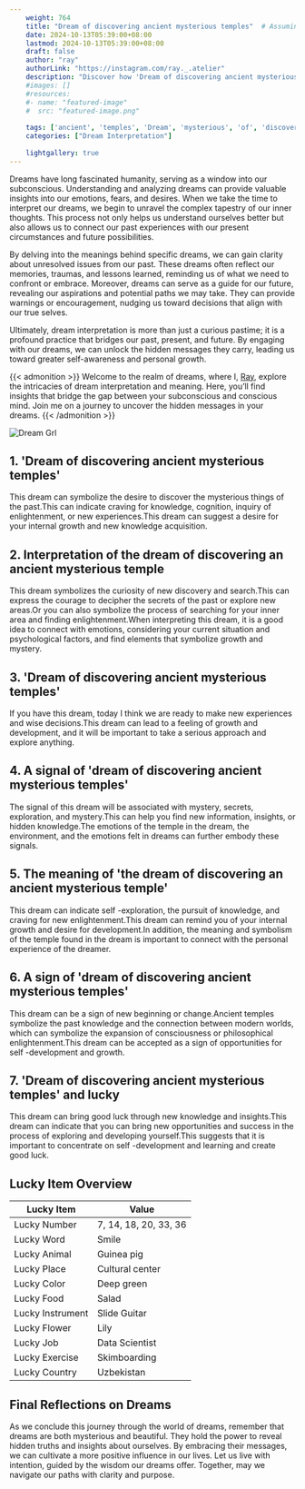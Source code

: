 ```yaml
---
    weight: 764
    title: "Dream of discovering ancient mysterious temples"  # Assuming 'title' column exists
    date: 2024-10-13T05:39:00+08:00
    lastmod: 2024-10-13T05:39:00+08:00
    draft: false
    author: "ray"
    authorLink: "https://instagram.com/ray._.atelier"
    description: "Discover how 'Dream of discovering ancient mysterious temples' can interpret your future and uncover its significant meanings in your life."
    #images: []
    #resources:
    #- name: "featured-image"
    #  src: "featured-image.png"
    
    tags: ['ancient', 'temples', 'Dream', 'mysterious', 'of', 'discovering']
    categories: ["Dream Interpretation"]
    
    lightgallery: true
---
```

    
Dreams have long fascinated humanity, serving as a window into our subconscious. Understanding and analyzing dreams can provide valuable insights into our emotions, fears, and desires. When we take the time to interpret our dreams, we begin to unravel the complex tapestry of our inner thoughts. This process not only helps us understand ourselves better but also allows us to connect our past experiences with our present circumstances and future possibilities.

By delving into the meanings behind specific dreams, we can gain clarity about unresolved issues from our past. These dreams often reflect our memories, traumas, and lessons learned, reminding us of what we need to confront or embrace. Moreover, dreams can serve as a guide for our future, revealing our aspirations and potential paths we may take. They can provide warnings or encouragement, nudging us toward decisions that align with our true selves.

Ultimately, dream interpretation is more than just a curious pastime; it is a profound practice that bridges our past, present, and future. By engaging with our dreams, we can unlock the hidden messages they carry, leading us toward greater self-awareness and personal growth.

{{< admonition >}}
Welcome to the realm of dreams, where I, [Ray](https://instagram.com/ray._.atelier), explore the intricacies of dream interpretation and meaning. Here, you’ll find insights that bridge the gap between your subconscious and conscious mind. Join me on a journey to uncover the hidden messages in your dreams.
{{< /admonition >}}

![Dream Grl](https://cdn.pixabay.com/photo/2017/11/02/03/35/gothic-2910057_1280.jpg "Dream Grl")

## 1. 'Dream of discovering ancient mysterious temples'
This dream can symbolize the desire to discover the mysterious things of the past.This can indicate craving for knowledge, cognition, inquiry of enlightenment, or new experiences.This dream can suggest a desire for your internal growth and new knowledge acquisition.

## 2. Interpretation of the dream of discovering an ancient mysterious temple
This dream symbolizes the curiosity of new discovery and search.This can express the courage to decipher the secrets of the past or explore new areas.Or you can also symbolize the process of searching for your inner area and finding enlightenment.When interpreting this dream, it is a good idea to connect with emotions, considering your current situation and psychological factors, and find elements that symbolize growth and mystery.

## 3. 'Dream of discovering ancient mysterious temples'
If you have this dream, today I think we are ready to make new experiences and wise decisions.This dream can lead to a feeling of growth and development, and it will be important to take a serious approach and explore anything.

## 4. A signal of 'dream of discovering ancient mysterious temples'
The signal of this dream will be associated with mystery, secrets, exploration, and mystery.This can help you find new information, insights, or hidden knowledge.The emotions of the temple in the dream, the environment, and the emotions felt in dreams can further embody these signals.

## 5. The meaning of 'the dream of discovering an ancient mysterious temple'
This dream can indicate self -exploration, the pursuit of knowledge, and craving for new enlightenment.This dream can remind you of your internal growth and desire for development.In addition, the meaning and symbolism of the temple found in the dream is important to connect with the personal experience of the dreamer.

## 6. A sign of 'dream of discovering ancient mysterious temples'
This dream can be a sign of new beginning or change.Ancient temples symbolize the past knowledge and the connection between modern worlds, which can symbolize the expansion of consciousness or philosophical enlightenment.This dream can be accepted as a sign of opportunities for self -development and growth.

## 7. 'Dream of discovering ancient mysterious temples' and lucky
This dream can bring good luck through new knowledge and insights.This dream can indicate that you can bring new opportunities and success in the process of exploring and developing yourself.This suggests that it is important to concentrate on self -development and learning and create good luck.

## Lucky Item Overview
| Lucky Item          | Value              |
|---------------|--------------------|
| Lucky Number        | 7, 14, 18, 20, 33, 36  |
| Lucky Word          | Smile |
| Lucky Animal        | Guinea pig |
| Lucky Place         | Cultural center     |
| Lucky Color         | Deep green     |
| Lucky Food          | Salad      |
| Lucky Instrument    | Slide Guitar |
| Lucky Flower        | Lily    |
| Lucky Job           | Data Scientist       |
| Lucky Exercise      | Skimboarding  |
| Lucky Country       | Uzbekistan    |


##  Final Reflections on Dreams

As we conclude this journey through the world of dreams, remember that dreams are both mysterious and beautiful. They hold the power to reveal hidden truths and insights about ourselves. By embracing their messages, we can cultivate a more positive influence in our lives. Let us live with intention, guided by the wisdom our dreams offer. Together, may we navigate our paths with clarity and purpose.
